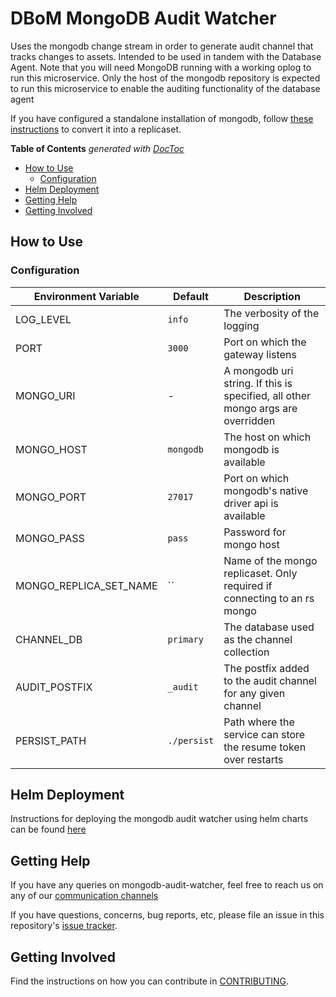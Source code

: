 # DBoM MongoDB Audit Watcher

Uses the mongodb change stream in order to generate audit channel that tracks changes to assets. Intended to be used in tandem with the Database Agent. Note that you will need MongoDB running with a working oplog to run this microservice.
Only the host of the mongodb repository is expected to run this microservice to enable the auditing functionality of the database agent 

If you have configured a standalone installation of mongodb, follow [these instructions](https://docs.mongodb.com/manual/tutorial/convert-standalone-to-replica-set/) to convert it into a replicaset. 

<!-- START doctoc generated TOC please keep comment here to allow auto update -->
<!-- DON'T EDIT THIS SECTION, INSTEAD RE-RUN doctoc TO UPDATE -->
**Table of Contents**  *generated with [DocToc](https://github.com/thlorenz/doctoc)*

- [How to Use](#how-to-use)
  - [Configuration](#configuration)
- [Helm Deployment](#helm-deployment)
- [Getting Help](#getting-help)
- [Getting Involved](#getting-involved)

<!-- END doctoc generated TOC please keep comment here to allow auto update -->

## How to Use

### Configuration

| Environment Variable         | Default          | Description                                                                     |
|------------------------------|------------------|---------------------------------------------------------------------------------|
| LOG_LEVEL                    | `info`           | The verbosity of the logging                                                    |
| PORT                         | `3000`           | Port on which the gateway listens                                               |
| MONGO_URI                    | -                | A mongodb uri string. If this is specified, all other mongo args are overridden |
| MONGO_HOST                   | `mongodb`        | The host on which mongodb is available                                          |
| MONGO_PORT                   | `27017`          | Port on which mongodb's native driver api is available                          |
| MONGO_PASS                   | `pass`           | Password for mongo host                                                         |
| MONGO_REPLICA_SET_NAME       | ``               | Name of the mongo replicaset. Only required if connecting to an rs mongo        |
| CHANNEL_DB                   | `primary`        | The database used as the channel collection                                     |
| AUDIT_POSTFIX                | `_audit`         | The postfix added to the audit channel for any given channel                    |
| PERSIST_PATH                 | `./persist`      | Path where the service can store the resume token over restarts                 |

## Helm Deployment

Instructions for deploying the mongodb audit watcher using helm charts can be found [here](https://github.com/DBOMproject/deployment/blob/master/charts/mongodb-audit-watcher)

## Getting Help

If you have any queries on mongodb-audit-watcher, feel free to reach us on any of our [communication channels](https://github.com/DBOMproject/community/blob/master/COMMUNICATION.md) 

If you have questions, concerns, bug reports, etc, please file an issue in this repository's [issue tracker](https://github.com/DBOMproject/mongodb-audit-watcher/issues).

## Getting Involved

Find the instructions on how you can contribute in [CONTRIBUTING](CONTRIBUTING.md).